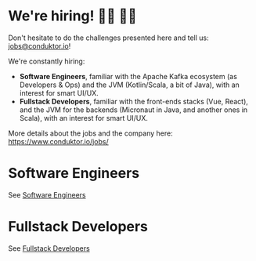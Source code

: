 # We're hiring! 👨‍💻 👩‍💻

Don't hesitate to do the challenges presented here and tell us: jobs@conduktor.io!

We're constantly hiring:

- **Software Engineers**, familiar with the Apache Kafka ecosystem (as Developers & Ops) and the JVM (Kotlin/Scala, a bit of Java), with an interest for smart UI/UX.
- **Fullstack Developers**, familiar with the front-ends stacks (Vue, React), and the JVM for the backends (Micronaut in Java, and another ones in Scala), with an interest for smart UI/UX. 

More details about the jobs and the company here: https://www.conduktor.io/jobs/

# Software Engineers

See [Software Engineers](software-engineers/README.md)

# Fullstack Developers

See [Fullstack Developers](fullstack-developers/README.md)
